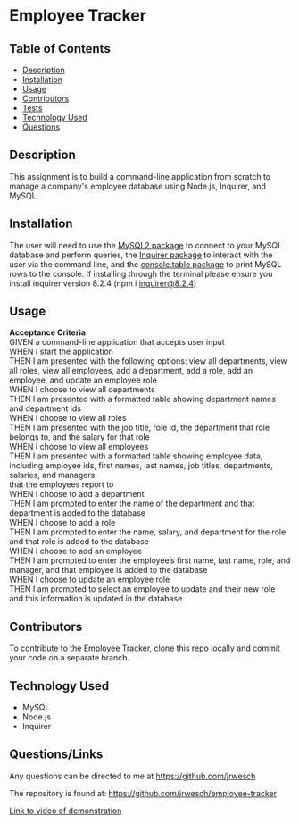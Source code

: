 # Employee Tracker

## Table of Contents
- [Description](#description)
- [Installation](#installation)
- [Usage](#usage)
- [Contributors](#contributors)
- [Tests](#tests)
- [Technology Used](#technology-used)
- [Questions](#questions)

## Description
This assignment is to build a command-line application from scratch to manage a company's employee database using Node.js, Inquirer, and MySQL.

## Installation

The user will need to use the [MySQL2 package](https://www.npmjs.com/package/mysql2) to connect to your MySQL database and perform queries, the [Inquirer package](https://www.npmjs.com/package/inquirer/v/8.2.4) to interact with the user via the command line, and the [console.table package](https://www.npmjs.com/package/console.table) to print MySQL rows to the console. If installing through the terminal please ensure you install inquirer version 8.2.4 (npm i inquirer@8.2.4)
 
## Usage
**Acceptance Criteria** </br>
GIVEN a command-line application that accepts user input</br>
WHEN I start the application</br>
THEN I am presented with the following options: view all departments, view all roles, view all employees, add a department, add a role, add an employee, and update an employee role</br>
WHEN I choose to view all departments</br>
THEN I am presented with a formatted table showing department names and department ids</br>
WHEN I choose to view all roles</br>
THEN I am presented with the job title, role id, the department that role belongs to, and the salary for that role</br>
WHEN I choose to view all employees</br>
THEN I am presented with a formatted table showing employee data, including employee ids, first names, last names, job titles, departments, salaries, and managers </br>
that the employees report to</br>
WHEN I choose to add a department</br>
THEN I am prompted to enter the name of the department and that department is added to the database</br>
WHEN I choose to add a role</br>
THEN I am prompted to enter the name, salary, and department for the role and that role is added to the database</br>
WHEN I choose to add an employee</br>
THEN I am prompted to enter the employee’s first name, last name, role, and manager, and that employee is added to the database</br>
WHEN I choose to update an employee role</br>
THEN I am prompted to select an employee to update and their new role and this information is updated in the database</br>

## Contributors
To contribute to the Employee Tracker, clone this repo locally and commit your code on a separate branch.
  

## Technology Used
- MySQL
- Node.js
- Inquirer

## Questions/Links
Any questions can be directed to me at https://github.com/jrwesch

The repository is found at: https://github.com/jrwesch/employee-tracker
  
[Link to video of demonstration](https://drive.google.com/file/d/1dBDoz3rDCcyRQKZc5VN3VMze5eSdknS8/view)